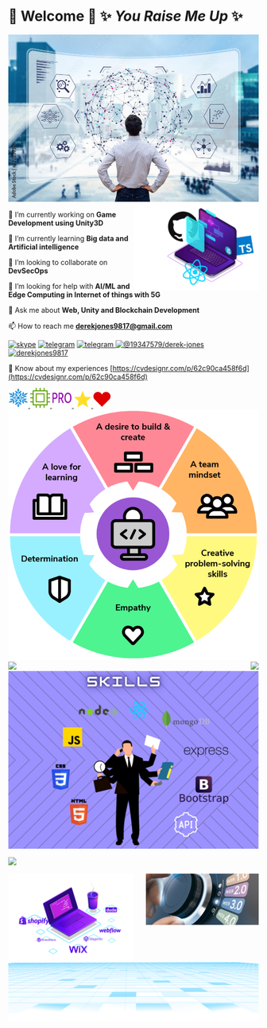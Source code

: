 # 👋 Welcome 👋 ✨ _You Raise Me Up_ ✨

<!--
**SoftwareArchitect9817/SoftwareArchitect9817** is a ✨ _special_ ✨ repository because its `README.md` (this file) appears on your GitHub profile.
Here are some ideas to get you started:
- 🔭 I’m currently working on Game.
- 🌱 I’m currently learning Big Data.
- 👯 I’m looking to collaborate on DEVSECOPS.
- 🤔 I’m looking for help with IoT.
- 💬 Ask me about Web.
- 📫 How to reach me: derekjones9817@gmail.com
- 😄 Pronouns: ...
- ⚡ Fun fact: ...
-->


<img src="idea.jpg" />
<img align="right" width=50% src="React.png" />


🔭 I’m currently working on **Game Development using Unity3D**

🌱 I’m currently learning **Big data and Artificial intelligence**

👯 I’m looking to collaborate on **DevSecOps**

🤝 I’m looking for help with **AI/ML and Edge Computing in Internet of things with 5G**

💬 Ask me about **Web, Unity and Blockchain Development**

📫 How to reach me **derekjones9817@gmail.com**

[<img src='https://cdn.jsdelivr.net/npm/simple-icons@3.0.1/icons/skype.svg' alt='skype' color="blue"
    height='40'>](live:.cid.43dcadafad16daea)
[<img src='https://cdn.jsdelivr.net/npm/simple-icons@3.0.1/icons/telegram.svg' alt='telegram'
    height='40'>](@GameArchitect)
<a href="https://t.me/GameArchitect" target="blank">
    <img color='blue' src='https://img.icons8.com/color/344/skype--v1.png' alt='telegram'
    height="30">
</a>
<a href="https://stackoverflow.com/users/@19347579/derek-jones" target="blank">
    <img src="https://raw.githubusercontent.com/rahuldkjain/github-profile-readme-generator/master/src/images/icons/Social/stack-overflow.svg"
        alt="@19347579/derek-jones" height="30" width="30" />
</a>
<a href="https://medium.com/derekjones9817" target="blank">
    <img src="https://raw.githubusercontent.com/rahuldkjain/github-profile-readme-generator/master/src/images/icons/Social/medium.svg"
        alt="derekjones9817" height="30" width="30" />
</a>


📄 Know about my experiences [https://cvdesignr.com/p/62c90ca458f6d](https://cvdesignr.com/p/62c90ca458f6d)


<a href='https://archiveprogram.github.com/'>
    <img src='https://raw.githubusercontent.com/acervenky/animated-github-badges/master/assets/acbadge.gif' width='40'
        height='40'>
</a>
<a href='https://docs.github.com/en/developers'>
    <img src='https://raw.githubusercontent.com/acervenky/animated-github-badges/master/assets/devbadge.gif' width='40'
        height='40'>
</a>
<a href='https://github.com/pricing'>
    <img src='https://raw.githubusercontent.com/acervenky/animated-github-badges/master/assets/pro.gif' width='40'
        height='40'>
</a>
<a href='https://stars.github.com/'>
    <img src='https://raw.githubusercontent.com/acervenky/animated-github-badges/master/assets/starbadge.gif' width='35'
        height='35'>
</a>
<a href='https://docs.github.com/en/github/supporting-the-open-source-community-with-github-sponsors'>
    <img src='https://raw.githubusercontent.com/acervenky/animated-github-badges/master/assets/sponsorbadge.gif'
        width='35' height='35'>
</a>


<div align="center">
    <img src="desire.png" />
</div>
<img align="right"
    src="https://github-readme-stats.vercel.app/api/top-langs/?username=SoftwareArchitect9817&layout=compact&langs_count=10&text_color=000&icon_color=fff&bg_color=0,52fa5a,4dfcff,c64dff&theme=graywhite" />
<img src="https://github-profile-trophy.vercel.app/?username=SoftwareArchitect9817&column=4&margin-h=15">
<img src="SKILLS.png" />

![](https://count.getloli.com/get/@SoftwareArchitect9817.github.readme)

<img align="right" width=45% src="web.png" />
<img width=50% src="platforms.png" />
<img src="hero-back.png" />
